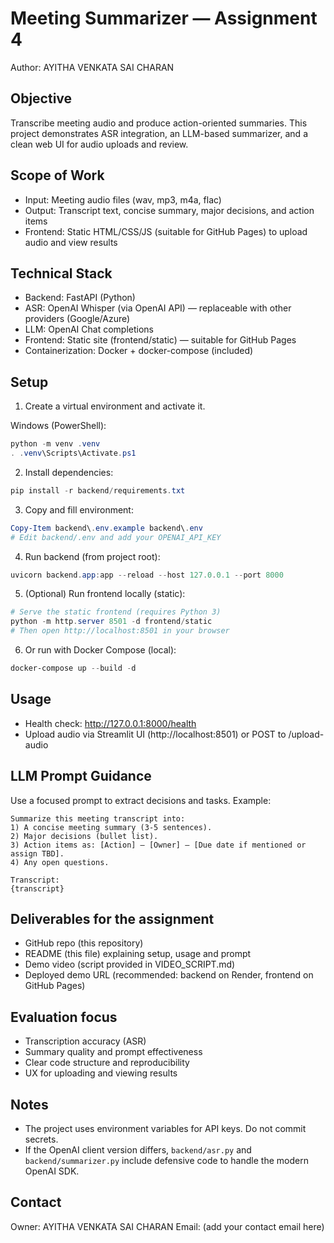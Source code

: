 # Meeting Summarizer — Assignment 4

Author: AYITHA VENKATA SAI CHARAN

## Objective

Transcribe meeting audio and produce action-oriented summaries. This project demonstrates ASR integration, an LLM-based summarizer, and a clean web UI for audio uploads and review.

## Scope of Work

- Input: Meeting audio files (wav, mp3, m4a, flac)
- Output: Transcript text, concise summary, major decisions, and action items
- Frontend: Static HTML/CSS/JS (suitable for GitHub Pages) to upload audio and view results

## Technical Stack

- Backend: FastAPI (Python)
- ASR: OpenAI Whisper (via OpenAI API) — replaceable with other providers (Google/Azure)
- LLM: OpenAI Chat completions
- Frontend: Static site (frontend/static) — suitable for GitHub Pages
- Containerization: Docker + docker-compose (included)

## Setup

1. Create a virtual environment and activate it.

Windows (PowerShell):

```powershell
python -m venv .venv
. .venv\Scripts\Activate.ps1
```

2. Install dependencies:

```powershell
pip install -r backend/requirements.txt
```

3. Copy and fill environment:

```powershell
Copy-Item backend\.env.example backend\.env
# Edit backend/.env and add your OPENAI_API_KEY
```

4. Run backend (from project root):

```powershell
uvicorn backend.app:app --reload --host 127.0.0.1 --port 8000
```

5. (Optional) Run frontend locally (static):

```powershell
# Serve the static frontend (requires Python 3)
python -m http.server 8501 -d frontend/static
# Then open http://localhost:8501 in your browser
```

6. Or run with Docker Compose (local):

```powershell
docker-compose up --build -d
```

## Usage

- Health check: http://127.0.0.1:8000/health
- Upload audio via Streamlit UI (http://localhost:8501) or POST to /upload-audio

## LLM Prompt Guidance

Use a focused prompt to extract decisions and tasks. Example:

```
Summarize this meeting transcript into:
1) A concise meeting summary (3-5 sentences).
2) Major decisions (bullet list).
3) Action items as: [Action] — [Owner] — [Due date if mentioned or assign TBD].
4) Any open questions.

Transcript:
{transcript}
```

## Deliverables for the assignment

- GitHub repo (this repository)
- README (this file) explaining setup, usage and prompt
- Demo video (script provided in VIDEO_SCRIPT.md)
- Deployed demo URL (recommended: backend on Render, frontend on GitHub Pages)

## Evaluation focus

- Transcription accuracy (ASR)
- Summary quality and prompt effectiveness
- Clear code structure and reproducibility
- UX for uploading and viewing results

## Notes

- The project uses environment variables for API keys. Do not commit secrets.
- If the OpenAI client version differs, `backend/asr.py` and `backend/summarizer.py` include defensive code to handle the modern OpenAI SDK.

## Contact

Owner: AYITHA VENKATA SAI CHARAN
Email: (add your contact email here)

